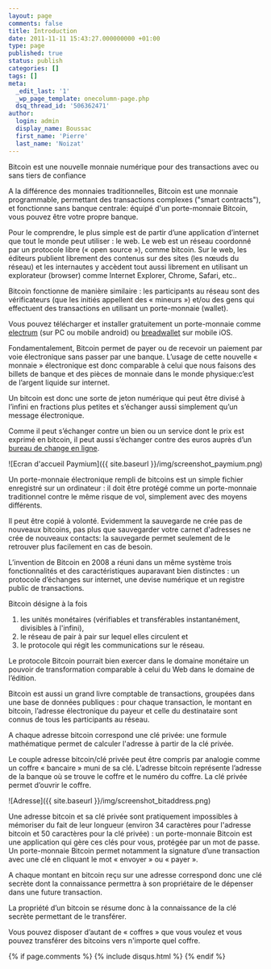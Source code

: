 ```yaml
---
layout: page
comments: false
title: Introduction
date: 2011-11-11 15:43:27.000000000 +01:00
type: page
published: true
status: publish
categories: []
tags: []
meta:
  _edit_last: '1'
  _wp_page_template: onecolumn-page.php
  dsq_thread_id: '506362471'
author:
  login: admin
  display_name: Boussac
  first_name: 'Pierre'
  last_name: 'Noizat'
---
```

Bitcoin est une nouvelle monnaie numérique pour des transactions avec ou sans tiers de confiance 

A la différence des monnaies traditionnelles, Bitcoin est une monnaie programmable, permettant des transactions complexes ("smart contracts"), et fonctionne sans banque centrale: équipé d'un porte-monnaie Bitcoin, vous pouvez être votre propre banque.

Pour le comprendre, le plus simple est de partir d’une application d’internet que tout le monde peut utiliser : le web. Le web est un réseau coordonné par un protocole libre (« open source »), comme bitcoin.
Sur le web, les éditeurs publient librement des contenus sur des sites (les nœuds du réseau) et les internautes y accèdent tout aussi librement en utilisant un explorateur (browser) comme Internet Explorer, Chrome, Safari, etc..

Bitcoin fonctionne de manière similaire : les participants au réseau sont des vérificateurs (que les initiés appellent des « mineurs ») et/ou des gens qui effectuent des transactions en utilisant un porte-monnaie (wallet).

Vous pouvez télécharger et installer gratuitement un porte-monnaie comme [electrum](https://electrum.org) (sur PC ou mobile android) ou [breadwallet](https://breadwallet.com) sur mobile iOS.

Fondamentalement, Bitcoin permet de payer ou de recevoir un paiement par voie électronique sans passer par une banque. L’usage de cette nouvelle « monnaie » électronique est donc comparable à celui que nous faisons des billets de banque et des pièces de monnaie dans le monde physique:c’est de l’argent liquide sur internet.

Un bitcoin est donc une sorte de jeton numérique qui peut être divisé à l’infini en fractions plus petites et s’échanger aussi simplement qu’un message électronique.

Comme il peut s’échanger contre un bien ou un service dont le prix est exprimé en bitcoin, il peut aussi s’échanger contre des euros auprès d’un [bureau de change en ligne](https://paymium.com).

![Ecran d'accueil Paymium]({{ site.baseurl }}/img/screenshot_paymium.png)

Un porte-monnaie électronique rempli de bitcoins est un simple fichier enregistré sur un ordinateur : il doit être protégé comme un porte-monnaie traditionnel contre le même risque de vol, simplement avec des moyens différents.

Il peut être copié à volonté. Evidemment la sauvegarde ne crée pas de nouveaux bitcoins, pas plus que sauvegarder votre carnet d'adresses ne crée de nouveaux contacts: la sauvegarde permet seulement de le retrouver plus facilement en cas de besoin.

L’invention de Bitcoin en 2008 a réuni dans un même système trois fonctionnalités et des caractéristiques auparavant bien distinctes : un protocole d’échanges sur internet, une devise numérique et un registre public de transactions.

Bitcoin désigne à la fois
1) les unités monétaires (vérifiables et transférables instantanément, divisibles à l'infini), 
2) le réseau de pair à pair sur lequel elles circulent et
3) le protocole qui régit les communications sur le réseau.

Le protocole Bitcoin pourrait bien exercer dans le domaine monétaire un pouvoir de transformation comparable à celui du Web dans le domaine de l’édition.

Bitcoin est aussi un grand livre comptable de transactions, groupées dans une base de données publiques : pour chaque transaction, le montant en bitcoin, l’adresse électronique du payeur et celle du destinataire sont connus de tous les participants au réseau.
	
A chaque adresse bitcoin correspond une clé privée: une formule mathématique permet de calculer l'adresse à partir de la clé privée.

Le couple adresse bitcoin/clé privée peut être compris par analogie comme un coffre « bancaire » muni de sa clé. L’adresse bitcoin représente l’adresse de la banque où se trouve le coffre et le numéro du coffre. La clé privée permet d’ouvrir le coffre.

![Adresse]({{ site.baseurl }}/img/screenshot_bitaddress.png)

Une adresse bitcoin et sa clé privée sont pratiquement impossibles à mémoriser du fait de leur longueur (environ 34 caractères pour l'adresse bitcoin et 50 caractères pour la clé privée) : un porte-monnaie Bitcoin est une application qui gère ces clés pour vous, protégée par un mot de passe. Un porte-monnaie Bitcoin permet notamment la signature d’une transaction avec une clé en cliquant le mot « envoyer » ou « payer ».

A chaque montant en bitcoin reçu sur une adresse correspond donc une clé secrète dont la connaissance permettra à son propriétaire de le dépenser dans une future transaction.

La propriété d’un bitcoin se résume donc à la connaissance de la clé secrète permettant de le transférer.

Vous pouvez disposer d’autant de « coffres » que vous voulez et vous pouvez transférer des bitcoins vers n'importe quel coffre.

{% if page.comments %}
	{% include disqus.html %}
{% endif %}
